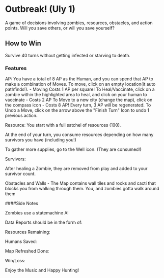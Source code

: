 # Outbreak! (Uly 1)
A game of decisions involving zombies, resources, obstacles, and action points. Will you save others, or will you save yourself?

## How to Win
Survive 40 turns without getting infected or starving to death.

### Features
AP: 
You have a total of 8 AP as the Human, and you can spend that AP to make a combination of Moves.
    To move, click on an empty location(it auto pathfinds!). 
          - Moving Costs 1 AP per square!
     To Heal/Vaccinate, click on a zombie within the highlighted area to heal, and click on your human to vaccinate
         - Costs 2 AP
     To Move to a new city (change the map), click on the compass icon
        - Costs 8 AP!
Every turn, 3 AP will be regenerated. To Undo a Move, click on the arrow above the "Finish Turn" Icon to undo 1 previous action.

Resource:
You start with a full satchel of resources (100). 

At the end of your turn, you consume resources depending on how many survivors you have (including you!)

To gather more supplies, go to the Well icon. (They are consumed!)

Survivors:

After healing a Zombie, they are removed from play and added to your survivor count. 

Obstacles and Walls
    - The Map contains wall tiles and rocks and cacti that blocks you from walking through them. You, and zombies gotta walk around them

####Side Notes

Zombies use a statemachine AI

Data Reports should be in the form of:

Resources Remaining: 

Humans Saved:

Map Refreshed Done:

Win/Loss:

Enjoy the Music and Happy Hunting!